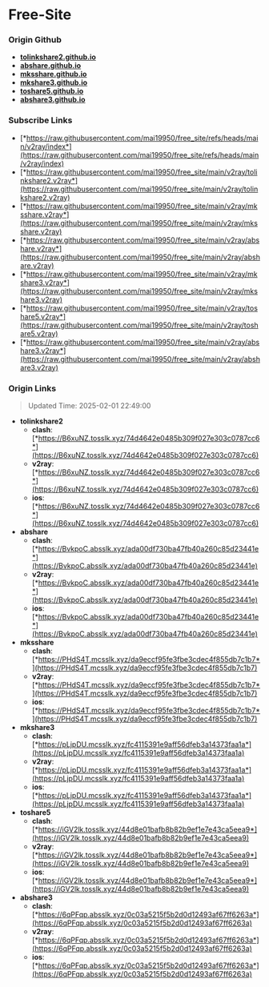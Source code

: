 # Free-Site

### Origin Github

- [**tolinkshare2.github.io**](https://github.com/tolinkshare2/tolinkshare2.github.io)
- [**abshare.github.io**](https://github.com/abshare/abshare.github.io)
- [**mksshare.github.io**](https://github.com/mksshare/mksshare.github.io)
- [**mkshare3.github.io**](https://github.com/mkshare3/mkshare3.github.io)
- [**toshare5.github.io**](https://github.com/toshare5/toshare5.github.io)
- [**abshare3.github.io**](https://github.com/abshare3/abshare3.github.io)

### Subscribe Links

- [*https://raw.githubusercontent.com/mai19950/free_site/refs/heads/main/v2ray/index*](https://raw.githubusercontent.com/mai19950/free_site/refs/heads/main/v2ray/index)
- [*https://raw.githubusercontent.com/mai19950/free_site/main/v2ray/tolinkshare2.v2ray*](https://raw.githubusercontent.com/mai19950/free_site/main/v2ray/tolinkshare2.v2ray)
- [*https://raw.githubusercontent.com/mai19950/free_site/main/v2ray/mksshare.v2ray*](https://raw.githubusercontent.com/mai19950/free_site/main/v2ray/mksshare.v2ray)
- [*https://raw.githubusercontent.com/mai19950/free_site/main/v2ray/abshare.v2ray*](https://raw.githubusercontent.com/mai19950/free_site/main/v2ray/abshare.v2ray)
- [*https://raw.githubusercontent.com/mai19950/free_site/main/v2ray/mkshare3.v2ray*](https://raw.githubusercontent.com/mai19950/free_site/main/v2ray/mkshare3.v2ray)
- [*https://raw.githubusercontent.com/mai19950/free_site/main/v2ray/toshare5.v2ray*](https://raw.githubusercontent.com/mai19950/free_site/main/v2ray/toshare5.v2ray)
- [*https://raw.githubusercontent.com/mai19950/free_site/main/v2ray/abshare3.v2ray*](https://raw.githubusercontent.com/mai19950/free_site/main/v2ray/abshare3.v2ray)

### Origin Links

> Updated Time: 2025-02-01 22:49:00

- **tolinkshare2**
  - **clash**: [*https://B6xuNZ.tosslk.xyz/74d4642e0485b309f027e303c0787cc6*](https://B6xuNZ.tosslk.xyz/74d4642e0485b309f027e303c0787cc6)
  - **v2ray**: [*https://B6xuNZ.tosslk.xyz/74d4642e0485b309f027e303c0787cc6*](https://B6xuNZ.tosslk.xyz/74d4642e0485b309f027e303c0787cc6)
  - **ios**: [*https://B6xuNZ.tosslk.xyz/74d4642e0485b309f027e303c0787cc6*](https://B6xuNZ.tosslk.xyz/74d4642e0485b309f027e303c0787cc6)
- **abshare**
  - **clash**: [*https://BvkpoC.absslk.xyz/ada00df730ba47fb40a260c85d23441e*](https://BvkpoC.absslk.xyz/ada00df730ba47fb40a260c85d23441e)
  - **v2ray**: [*https://BvkpoC.absslk.xyz/ada00df730ba47fb40a260c85d23441e*](https://BvkpoC.absslk.xyz/ada00df730ba47fb40a260c85d23441e)
  - **ios**: [*https://BvkpoC.absslk.xyz/ada00df730ba47fb40a260c85d23441e*](https://BvkpoC.absslk.xyz/ada00df730ba47fb40a260c85d23441e)
- **mksshare**
  - **clash**: [*https://PHdS4T.mcsslk.xyz/da9eccf95fe3fbe3cdec4f855db7c1b7*](https://PHdS4T.mcsslk.xyz/da9eccf95fe3fbe3cdec4f855db7c1b7)
  - **v2ray**: [*https://PHdS4T.mcsslk.xyz/da9eccf95fe3fbe3cdec4f855db7c1b7*](https://PHdS4T.mcsslk.xyz/da9eccf95fe3fbe3cdec4f855db7c1b7)
  - **ios**: [*https://PHdS4T.mcsslk.xyz/da9eccf95fe3fbe3cdec4f855db7c1b7*](https://PHdS4T.mcsslk.xyz/da9eccf95fe3fbe3cdec4f855db7c1b7)
- **mkshare3**
  - **clash**: [*https://pLjpDU.mcsslk.xyz/fc4115391e9aff56dfeb3a14373faa1a*](https://pLjpDU.mcsslk.xyz/fc4115391e9aff56dfeb3a14373faa1a)
  - **v2ray**: [*https://pLjpDU.mcsslk.xyz/fc4115391e9aff56dfeb3a14373faa1a*](https://pLjpDU.mcsslk.xyz/fc4115391e9aff56dfeb3a14373faa1a)
  - **ios**: [*https://pLjpDU.mcsslk.xyz/fc4115391e9aff56dfeb3a14373faa1a*](https://pLjpDU.mcsslk.xyz/fc4115391e9aff56dfeb3a14373faa1a)
- **toshare5**
  - **clash**: [*https://iGV2lk.tosslk.xyz/44d8e01bafb8b82b9ef1e7e43ca5eea9*](https://iGV2lk.tosslk.xyz/44d8e01bafb8b82b9ef1e7e43ca5eea9)
  - **v2ray**: [*https://iGV2lk.tosslk.xyz/44d8e01bafb8b82b9ef1e7e43ca5eea9*](https://iGV2lk.tosslk.xyz/44d8e01bafb8b82b9ef1e7e43ca5eea9)
  - **ios**: [*https://iGV2lk.tosslk.xyz/44d8e01bafb8b82b9ef1e7e43ca5eea9*](https://iGV2lk.tosslk.xyz/44d8e01bafb8b82b9ef1e7e43ca5eea9)
- **abshare3**
  - **clash**: [*https://6qPFqp.absslk.xyz/0c03a5215f5b2d0d12493af67ff6263a*](https://6qPFqp.absslk.xyz/0c03a5215f5b2d0d12493af67ff6263a)
  - **v2ray**: [*https://6qPFqp.absslk.xyz/0c03a5215f5b2d0d12493af67ff6263a*](https://6qPFqp.absslk.xyz/0c03a5215f5b2d0d12493af67ff6263a)
  - **ios**: [*https://6qPFqp.absslk.xyz/0c03a5215f5b2d0d12493af67ff6263a*](https://6qPFqp.absslk.xyz/0c03a5215f5b2d0d12493af67ff6263a)
